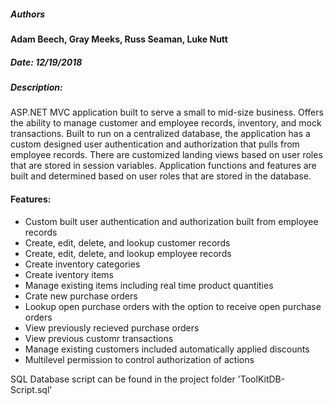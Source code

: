 ##### **Authors**
**Adam Beech, Gray Meeks, Russ Seaman, Luke Nutt**
##### **Date: 12/19/2018**

##### **Description:**
ASP.NET MVC application built to serve a small to mid-size business. Offers the ability to manage customer and employee records, inventory, and mock transactions. Built to run on a centralized database, the application has a custom designed user authentication and authorization that pulls from employee records. There are customized landing views based on user roles that are stored in session variables. Application functions and features are built and determined based on user roles that are stored in the database.

#### **Features:**
* Custom built user authentication and authorization built from employee records
* Create, edit, delete, and lookup customer records
* Create, edit, delete, and lookup employee records
* Create inventory categories
* Create iventory items
* Manage existing items including real time product quantities
* Crate new purchase orders
* Lookup open purchase orders with the option to receive open purchase orders
* View previously recieved purchase orders
* View previous customr transactions
* Manage existing customers included automatically applied discounts
* Multilevel permission to control authorization of actions

SQL Database script can be found in the project folder 'ToolKitDB-Script.sql'